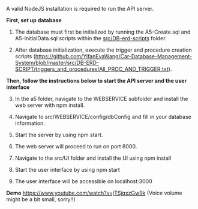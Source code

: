 
  
A valid NodeJS installation is required to run the API server.

**First, set up database**

1.  The database must first be initialized by running the A5-Create.sql and A5-InitialData.sql scripts within the [src/DB-erd-scripts](https://github.com/YifanEvaWang/Car-Database-Management-System/tree/master/src/DB-ERD-SCRIPT) folder.
    

2.  After database initialization, execute the trigger and procedure creation scripts (https://github.com/YifanEvaWang/Car-Database-Management-System/blob/master/src/DB-ERD-SCRIPT/triggers_and_procedures/All_PROC_AND_TRIGGER.txt).
    

**Then, follow the instructions below to start the API server and the user interface**

3.  In the a5 folder, navigate to the WEBSERVICE subfolder and install the web server with npm install.
    

4.  Navigate to src/WEBSERVICE/config/dbConfig and fill in your database information.
    

5.  Start the server by using npm start.
    

6.  The web server will proceed to run on port 8000.
    

7.  Navigate to the src/UI  folder and install the UI using npm install
    

8.  Start the user interface by using npm start
    

9.  The user interface will be accessible on localhost:3000

**Demo**
https://www.youtube.com/watch?v=jTSjqxzGw9k (Voice volume might be a bit small, sorry!!)
  
